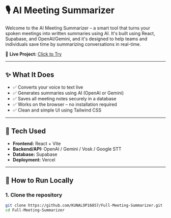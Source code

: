 # 🎙️ AI Meeting Summarizer

Welcome to the AI Meeting Summarizer – a smart tool that turns your spoken meetings into written summaries using AI. It's built using React, Supabase, and OpenAI/Gemini, and it's designed to help teams and individuals save time by summarizing conversations in real-time.

🔗 **Live Project:** [Click to Try](https://ai-meeting-summarizer-delta.vercel.app)

---

## ✨ What It Does

- ✅ Converts your voice to text live
- ✅ Generates summaries using AI (OpenAI or Gemini)
- ✅ Saves all meeting notes securely in a database
- ✅ Works on the browser – no installation required
- ✅ Clean and simple UI using Tailwind CSS

---

## 🔧 Tech Used

- **Frontend:** React + Vite
- **Backend/API:** OpenAI / Gemini / Vosk / Google STT
- **Database:** Supabase
- **Deployment:** Vercel

---

## 🚀 How to Run Locally

### 1. Clone the repository
```bash
git clone https://github.com/KUNALOP16857/Full-Meeting-Summarizer.git
cd Full-Meeting-Summarizer
